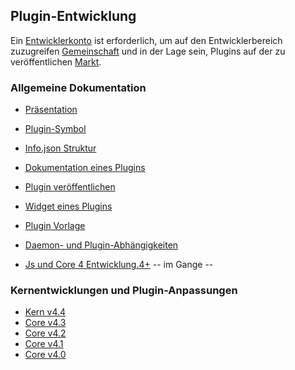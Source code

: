 ## Plugin-Entwicklung

Ein [Entwicklerkonto](https://blog.jeedom.com/jeedom-partenaire/) ist erforderlich, um auf den Entwicklerbereich zuzugreifen [Gemeinschaft](https://community.jeedom.com/) und in der Lage sein, Plugins auf der zu veröffentlichen [Markt](https://market.jeedom.com).

### Allgemeine Dokumentation

- [Präsentation](/de_DE/dev/tutorial_plugin)

- [Plugin-Symbol](/de_DE/dev/Icone_de_plugin)
- [Info.json Struktur](/de_DE/dev/structure_info_json)
- [Dokumentation eines Plugins](/de_DE/dev/documentation_plugin)
- [Plugin veröffentlichen](/de_DE/dev/publication_plugin)
- [Widget eines Plugins](/de_DE/dev/widget_plugin)
- [Plugin Vorlage](/de_DE/dev/plugin_template)
- [Daemon- und Plugin-Abhängigkeiten](/de_DE/dev/daemon_plugin)

- [Js und Core 4 Entwicklung.4+](/de_DE/dev/corejs/index) -- im Gange --

### Kernentwicklungen und Plugin-Anpassungen

- [Kern v4.4](/de_DE/dev/core4.4)
- [Core v4.3](/de_DE/dev/core4.3)
- [Core v4.2](/de_DE/dev/core4.2)
- [Core v4.1](/de_DE/dev/core4.1)
- [Core v4.0](/de_DE/dev/core4.0)